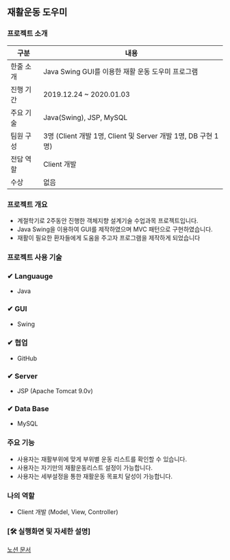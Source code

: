 ## 재활운동 도우미

### 프로젝트 소개
|구분|내용|
|------|---|
|한줄 소개|Java Swing GUI를 이용한 재활 운동 도우미 프로그램|
|진행 기간|2019.12.24 ~ 2020.01.03|
|주요 기술| Java(Swing), JSP, MySQL |
|팀원 구성|3명 (Client 개발 1명, Client 및 Server 개발 1명, DB 구현 1명)|
|전담 역할|Client 개발|
|수상|없음|
### 프로젝트 개요


- 계절학기로 2주동안 진행한 객체지향 설계기술 수업과목 프로젝트입니다.
- Java Swing을 이용하여 GUI를 제작하였으며 MVC 패턴으로 구현하였습니다.
- 재활이 필요한 환자들에게 도움을 주고자 프로그램을 제작하게 되었습니다

### 프로젝트 사용 기술


### ✔ Languauge

- Java

### ✔ GUI

- Swing

### ✔ 협업

- GitHub

### ✔ Server

- JSP (Apache Tomcat 9.0v)

### ✔ Data Base

- MySQL

### 주요 기능


- 사용자는 재활부위에 맞게 부위별 운동 리스트를 확인할 수 있습니다.
- 사용자는 자기만의 재활운동리스트 설정이 가능합니다.
- 사용자는 세부설정을 통한 재활운동 목표치 달성이 가능합니다.

### 나의 역할


- Client 개발 (Model, View, Controller)

### [🛠 실행화면 및 자세한 설명]

[노션 문서](https://www.notion.so/Java-Swing-5e7987df0451437bab7c12af02ba2d88)


